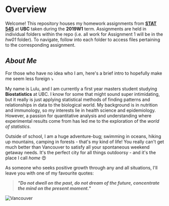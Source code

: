 # Overview

Welcome! This repository houses my homework assignments from **[STAT 545](https://stat545.stat.ubc.ca/)** at **UBC** taken during the **2019W1** term. Assignments are held in individual folders within the repo (i.e. all work for Assignment 1 will be in the *hw01* folder). To navigate, follow into each folder to access files pertaining to the corresponding assignment.


## _About Me_

For those who have no idea who I am, here's a brief intro to hopefully make me seem less foreign :arrow_heading_down:

My name is Lulu, and I am currently a first year masters student studying **Biostatistics** at UBC. I know for some that might sound super intimidating, but it really is just applying statistical methods of finding patterns and relationships in data to the biological world. My background is in nutrition and immunology, so my interests lie in health science and epidemiology. However, a passion for quantitative analysis and understanding where experimental results come from has led me to the exploration of the *world of statistics*. 

Outside of school, I am a huge adventure-bug; swimming in oceans, hiking up mountains, camping in forests - that's my kind of life! You really can't get much better than Vancouver to satisfy all your spontaneous weekend getaway needs. It's the perfect city for all things outdoorsy - and it's the place I call *home* :heart_eyes:

As someone who seeks positive growth through any and all situations, I'll leave you with one of my favourite quotes: 
> **_"Do not dwell on the past, do not dream of the future, concentrate the mind on the present moment."_**

![Vancouver](https://www.strathconatweedsmuir.com/assets/NewsImages/_resampled/FillWyIxMDI0IiwiNTAwIl0/Vancouver-skyline.jpg)

